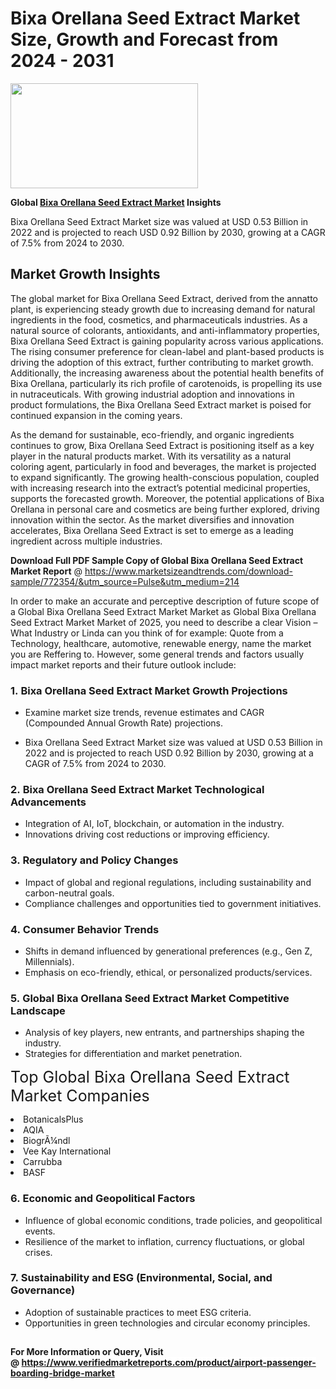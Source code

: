 <H1>Bixa Orellana Seed Extract Market Size, Growth and Forecast from 2024 - 2031</H1><img class="aligncenter size-medium wp-image-584254" src="https://thirdeyenews.in/wp-content/uploads/2024/09/Global-Market-Research-300x168.jpeg" alt="" width="300" height="168" /><p><strong>Global&nbsp;<a href="https://www.marketsizeandtrends.com/download-sample/772354/&amp;utm_source=Pulse&amp;utm_medium=214">Bixa Orellana Seed Extract Market</a> Insights</strong></p><p>Bixa Orellana Seed Extract Market size was valued at USD 0.53 Billion in 2022 and is projected to reach USD 0.92 Billion by 2030, growing at a CAGR of 7.5% from 2024 to 2030.</p><p><h2>Market Growth Insights</h2> <p>The global market for Bixa Orellana Seed Extract, derived from the annatto plant, is experiencing steady growth due to increasing demand for natural ingredients in the food, cosmetics, and pharmaceuticals industries. As a natural source of colorants, antioxidants, and anti-inflammatory properties, Bixa Orellana Seed Extract is gaining popularity across various applications. The rising consumer preference for clean-label and plant-based products is driving the adoption of this extract, further contributing to market growth. Additionally, the increasing awareness about the potential health benefits of Bixa Orellana, particularly its rich profile of carotenoids, is propelling its use in nutraceuticals. With growing industrial adoption and innovations in product formulations, the Bixa Orellana Seed Extract market is poised for continued expansion in the coming years. </p> <p>As the demand for sustainable, eco-friendly, and organic ingredients continues to grow, Bixa Orellana Seed Extract is positioning itself as a key player in the natural products market. With its versatility as a natural coloring agent, particularly in food and beverages, the market is projected to expand significantly. The growing health-conscious population, coupled with increasing research into the extract’s potential medicinal properties, supports the forecasted growth. Moreover, the potential applications of Bixa Orellana in personal care and cosmetics are being further explored, driving innovation within the sector. As the market diversifies and innovation accelerates, Bixa Orellana Seed Extract is set to emerge as a leading ingredient across multiple industries. </p><p><span class=""><strong>Download Full PDF Sample Copy of Global Bixa Orellana Seed Extract Market Report</strong> @ <a href="https://www.marketsizeandtrends.com/download-sample/772354/&amp;utm_source=Pulse&amp;utm_medium=214" target="_blank">https://www.marketsizeandtrends.com/download-sample/772354/&amp;utm_source=Pulse&amp;utm_medium=214</a></span></p><p>In order to make an accurate and perceptive description of future scope of a Global&nbsp;Bixa Orellana Seed Extract Market Market as Global&nbsp;Bixa Orellana Seed Extract Market Market of 2025, you need to describe a clear Vision &ndash; What Industry or Linda can you think of for example: Quote from a Technology, healthcare, automotive, renewable energy, name the market you are Reffering to. However, some general trends and factors usually impact market reports and their future outlook include:</p><h3>1.&nbsp;<strong>Bixa Orellana Seed Extract Market Growth Projections</strong></h3><ul><li>Examine market size trends, revenue estimates and CAGR (Compounded Annual Growth Rate) projections.</li><li><p>Bixa Orellana Seed Extract Market size was valued at USD 0.53 Billion in 2022 and is projected to reach USD 0.92 Billion by 2030, growing at a CAGR of 7.5% from 2024 to 2030.</p></li></ul><h3>2.&nbsp;<strong>Bixa Orellana Seed Extract Market Technological Advancements</strong></h3><ul><li>Integration of AI, IoT, blockchain, or automation in the industry.</li><li>Innovations driving cost reductions or improving efficiency.</li></ul><h3>3.&nbsp;<strong>Regulatory and Policy Changes</strong></h3><ul><li>Impact of global and regional regulations, including sustainability and carbon-neutral goals.</li><li>Compliance challenges and opportunities tied to government initiatives.</li></ul><h3>4.&nbsp;<strong>Consumer Behavior Trends</strong></h3><ul><li>Shifts in demand influenced by generational preferences (e.g., Gen Z, Millennials).</li><li>Emphasis on eco-friendly, ethical, or personalized products/services.</li></ul><h3>5.&nbsp;<strong>Global Bixa Orellana Seed Extract Market Competitive Landscape</strong></h3><ul><li>Analysis of key players, new entrants, and partnerships shaping the industry.</li><li>Strategies for differentiation and market penetration.</li></ul><p data-pm-slice="1 1 []"><span style="color: inherit; font-family: inherit; font-size: 25px;">Top Global Bixa Orellana Seed Extract Market Companies</span></p><div class="" data-test-id=""><p><li>BotanicalsPlus</li><li> AQIA</li><li> BiogrÃ¼ndl</li><li> Vee Kay International</li><li> Carrubba</li><li> BASF</li></p></div><h3>6.&nbsp;<strong>Economic and Geopolitical Factors</strong></h3><ul><li>Influence of global economic conditions, trade policies, and geopolitical events.</li><li>Resilience of the market to inflation, currency fluctuations, or global crises.</li></ul><h3>7.&nbsp;<strong>Sustainability and ESG (Environmental, Social, and Governance)</strong></h3><ul><li>Adoption of sustainable practices to meet ESG criteria.</li><li>Opportunities in green technologies and circular economy principles.</li></ul><h2><strong style="font-size: 14px;">For More Information or Query, Visit @&nbsp;</strong><a style="background-color: #ffffff; font-size: 14px;" href="https://www.marketsizeandtrends.com/report/bixa-orellana-seed-extract-market/" target="_blank">https://www.verifiedmarketreports.com/product/airport-passenger-boarding-bridge-market</a></h2>
